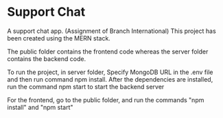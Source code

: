 # Support Chat
 A support chat app. (Assignment of Branch International)
 This project has been created using the MERN stack.
 
 The public folder contains the frontend code whereas the server folder contains the backend code. 
 
 To run the project, in server folder, Specify MongoDB URL in the .env file and then run command npm install. After the dependencies are installed, run the command npm start to start the backend server
 
 For the frontend, go to the public folder, and run the commands "npm install" and "npm start"
